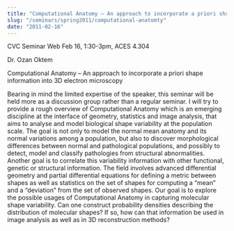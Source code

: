 ```yaml
---
title: "Computational Anatomy – An approach to incorporate a priori shape information into 3D electron microscopy"
slug: "/seminars/spring2011/computational-anatomty"
date: "2011-02-16"
---
```


CVC Seminar Web Feb 16, 1:30-3pm, ACES 4.304

Dr. Ozan Oktem

Computational Anatomy – An approach to incorporate a priori shape information into 3D electron microscopy

Bearing in mind the limited expertise of the speaker, this seminar will be held more as a discussion group rather than a regular seminar. I will try to provide a rough overview of Computational Anatomy which is an emerging discipline at the interface of geometry, statistics and image analysis, that aims to analyse and model biological shape variability at the population scale. The goal is not only to model the normal mean anatomy and its normal variations among a population, but also to discover morphological differences between normal and pathological populations, and possibly to detect, model and classify pathologies from structural abnormalities. Another goal is to correlate this variability information with other functional, genetic or structural information. The field involves advanced differential geometry and partial differential equations for defining a metric between shapes as well as statistics on the set of shapes for computing a “mean” and a “deviation” from the set of observed shapes. Our goal is to explore the possible usages of Computational Anatomy in capturing molecular shape variability. Can one construct probability densities describing the distribution of molecular shapes? If so, how can that information be used in image analysis as well as in 3D reconstruction methods?

